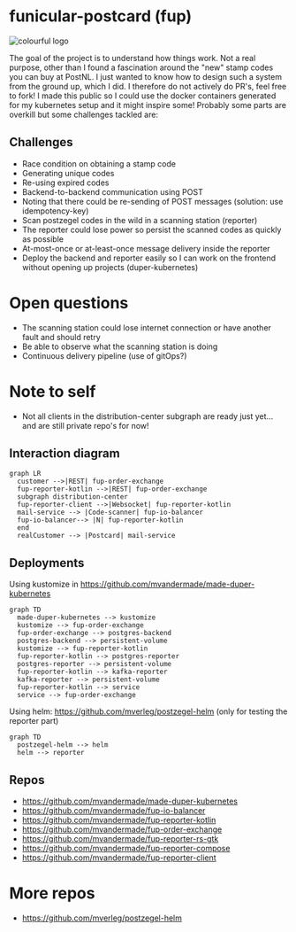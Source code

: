 # funicular-postcard (fup)
![colourful logo](postcard.png "colourful logo")

The goal of the project is to understand how things work.
Not a real purpose, other than I found a fascination around the "new" stamp codes you can buy at PostNL.
I just wanted to know how to design such a system from the ground up, which I did. I therefore do not actively do PR's, feel free to fork!
I made this public so I could use the docker containers generated for my kubernetes setup and it might inspire some!
Probably some parts are overkill but some challenges tackled are:

## Challenges
- Race condition on obtaining a stamp code
- Generating unique codes
- Re-using expired codes
- Backend-to-backend communication using POST
- Noting that there could be re-sending of POST messages (solution: use idempotency-key)
- Scan postzegel codes in the wild in a scanning station (reporter)
- The reporter could lose power so persist the scanned codes as quickly as possible
- At-most-once or at-least-once message delivery inside the reporter
- Deploy the backend and reporter easily so I can work on the frontend without opening up projects (duper-kubernetes)

# Open questions
- The scanning station could lose internet connection or have another fault and should retry
- Be able to observe what the scanning station is doing
- Continuous delivery pipeline (use of gitOps?)

# Note to self
- Not all clients in the distribution-center subgraph are ready just yet... and are still private repo's for now!

## Interaction diagram
```mermaid
graph LR
  customer -->|REST| fup-order-exchange
  fup-reporter-kotlin -->|REST| fup-order-exchange
  subgraph distribution-center
  fup-reporter-client -->|Websocket| fup-reporter-kotlin
  mail-service --> |Code-scanner| fup-io-balancer
  fup-io-balancer--> |N| fup-reporter-kotlin
  end
  realCustomer --> |Postcard| mail-service
```

## Deployments
Using kustomize in https://github.com/mvandermade/made-duper-kubernetes
```mermaid
graph TD
  made-duper-kubernetes --> kustomize
  kustomize --> fup-order-exchange
  fup-order-exchange --> postgres-backend
  postgres-backend --> persistent-volume
  kustomize --> fup-reporter-kotlin
  fup-reporter-kotlin --> postgres-reporter
  postgres-reporter --> persistent-volume
  fup-reporter-kotlin --> kafka-reporter
  kafka-reporter --> persistent-volume
  fup-reporter-kotlin --> service
  service --> fup-order-exchange
```

Using helm: https://github.com/mverleg/postzegel-helm (only for testing the reporter part)
```mermaid
graph TD
  postzegel-helm --> helm
  helm --> reporter
```

## Repos
- https://github.com/mvandermade/made-duper-kubernetes
- https://github.com/mvandermade/fup-io-balancer
- https://github.com/mvandermade/fup-reporter-kotlin
- https://github.com/mvandermade/fup-order-exchange
- https://github.com/mvandermade/fup-reporter-rs-gtk
- https://github.com/mvandermade/fup-reporter-compose
- https://github.com/mvandermade/fup-reporter-client

# More repos
- https://github.com/mverleg/postzegel-helm
